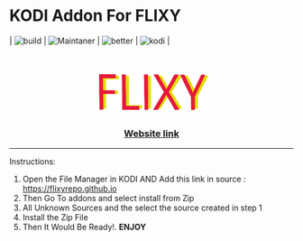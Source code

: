 # KODI Addon For FLIXY

| ![build](https://img.shields.io/badge/build-passing-green)  | ![Maintaner](https://img.shields.io/badge/maintainer-Dev_Goyal-blue)           | ![better](https://img.shields.io/badge/movies_series_and_tv-addon-green)   |  ![kodi](https://img.shields.io/badge/kodi-addon-blue)   |

<!-- PROJECT LOGO -->
<br />
<p align="center">
  <a href="https://flixy.ga">
    <img src="90c552e5d9b7f368819421dcbba8b324 (1).png" alt="Logo" width="40%" height="40%">
  </a>

  <h3 align="center">  <a href="https://flixy.ga">
 Website link
    </a>
    </h3>
    
--------------------------------------------------------------------------------
Instructions:

1. Open the File Manager in KODI AND Add this link in source : https://flixyrepo.github.io
2. Then Go To addons and select install from Zip
3. All Unknown Sources and the select the source created in step 1
4. Install the Zip File
5. Then It Would Be Ready!.   **ENJOY**

